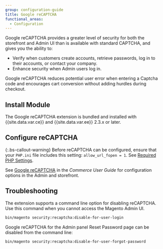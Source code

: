 ```yaml
---
group: configuration-guide
title: Google reCAPTCHA
functional_areas:
  - Configuration
---
```


Google reCAPTCHA provides a greater level of security for both the storefront and Admin UI than is available with standard CAPTCHA, and gives you the ability to:

-  Verify when customers create accounts, retrieve passwords, log in to their accounts, or contact your company.
-  Enhance security when Admin users log in.

Google reCAPTCHA reduces potential user error when entering a Captcha code and encourages cart conversion without adding hurdles during checkout.

## Install Module

The Google reCAPTCHA extension is bundled and installed with {{site.data.var.ce}} and {{site.data.var.ee}} 2.3.x or later.

## Configure reCAPTCHA

{:.bs-callout-warning}
Before reCAPTCHA can be configured, ensure that your `PHP.ini` file includes this setting: `allow_url_fopen = 1`. See [Required PHP Settings]({{page.baseurl}}/install-gde/prereq/php-settings.html).

See [Google reCAPTCHA](https://docs.magento.com/user-guide/stores/security-google-recaptcha.html) in the _Commerce User Guide_ for configuration options in the Admin and storefront.

## Troubleshooting

The extension supports a command line option for disabling reCAPTCHA. Use this command when you cannot access the Magento Admin UI.

```bash
bin/magento security:recaptcha:disable-for-user-login
```

Google reCAPTCHA for the Admin panel Reset Password page can be disabled from the command line:

```bash
bin/magento security:recaptcha:disable-for-user-forgot-password
```
